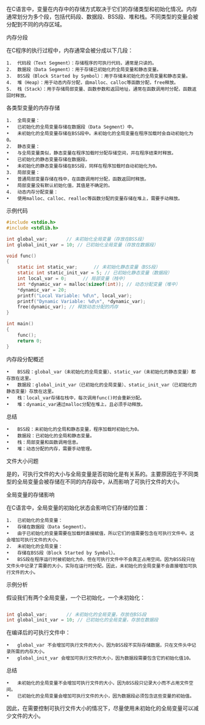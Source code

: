 在C语言中，变量在内存中的存储方式取决于它们的存储类型和初始化情况。内存通常划分为多个段，包括代码段、数据段、BSS段、堆和栈。不同类型的变量会被分配到不同的内存区域。

内存分段

在C程序的执行过程中，内存通常会被分成以下几段：

	1.	代码段（Text Segment）：存储程序的可执行代码，通常是只读的。
	2.	数据段（Data Segment）：用于存储已初始化的全局变量和静态变量。
	3.	BSS段（Block Started by Symbol）：用于存储未初始化的全局变量和静态变量。
	4.	堆（Heap）：用于动态内存分配，由malloc、calloc等函数分配，free释放。
	5.	栈（Stack）：用于存储局部变量、函数参数和返回地址，通常在函数调用时分配，函数返回时释放。

各类型变量的内存存储

	1.	全局变量：
	•	已初始化的全局变量存储在数据段（Data Segment）中。
	•	未初始化的全局变量存储在BSS段中。未初始化的全局变量在程序加载时会自动初始化为0。
	2.	静态变量：
	•	与全局变量类似，静态变量在程序加载时分配存储空间，并在程序结束时释放。
	•	已初始化的静态变量存储在数据段。
	•	未初始化的静态变量存储在BSS段，同样在程序加载时自动初始化为0。
	3.	局部变量：
	•	普通局部变量存储在栈中，在函数调用时分配，函数返回时释放。
	•	局部变量没有默认初始化值，其值是不确定的。
	4.	动态内存分配变量：
	•	使用malloc、calloc、realloc等函数分配的变量存储在堆上，需要手动释放。

示例代码
```c
#include <stdio.h>
#include <stdlib.h>

int global_var;		  // 未初始化全局变量（存放在BSS段）
int global_init_var = 10; // 已初始化全局变量（存放在数据段）

void func()
{
	static int static_var;		// 未初始化静态变量（BSS段）
	static int static_init_var = 5; // 已初始化静态变量（数据段）
	int local_var = 0;		// 局部变量（栈中）
	int *dynamic_var = malloc(sizeof(int)); // 动态分配变量（堆中）
	*dynamic_var = 20;
	printf("Local Variable: %d\n", local_var);
	printf("Dynamic Variable: %d\n", *dynamic_var);
	free(dynamic_var); // 释放动态分配的内存
}

int main()
{
	func();
	return 0;
}

```
内存段分配概述

	•	BSS段：global_var（未初始化的全局变量）、static_var（未初始化的静态变量）都存放在这里。
	•	数据段：global_init_var（已初始化的全局变量）、static_init_var（已初始化的静态变量）存放在这里。
	•	栈：local_var存储在栈中，每次调用func()时会重新分配。
	•	堆：dynamic_var通过malloc分配在堆上，且必须手动释放。

总结

	•	BSS段：未初始化的全局和静态变量，程序加载时初始化为0。
	•	数据段：已初始化的全局和静态变量。
	•	栈：局部变量和函数调用信息。
	•	堆：动态分配的内存，需要手动管理。

文件大小问题

是的，可执行文件的大小与全局变量是否初始化是有关系的。主要原因在于不同类型的全局变量会被存储在不同的内存段中，从而影响了可执行文件的大小。

全局变量的存储影响

在C语言中，全局变量的初始化状态会影响它们存储的位置：

	1.	已初始化的全局变量：
	•	存储在数据段（Data Segment）。
	•	由于已初始化的变量需要在加载时直接赋值，所以它们的值需要包含在可执行文件中。这会增加可执行文件的大小。
	2.	未初始化的全局变量：
	•	存储在BSS段（Block Started by Symbol）。
	•	BSS段在程序运行时被初始化为0，但在可执行文件中不会真正占用空间。因为BSS段只在文件头中记录了需要的大小，实际在运行时分配。因此，未初始化的全局变量不会直接增加可执行文件的大小。

示例分析

假设我们有两个全局变量，一个已初始化，一个未初始化：
```c

int global_var;		  // 未初始化的全局变量，存放在BSS段
int global_init_var = 10; // 已初始化的全局变量，存放在数据段

```
在编译后的可执行文件中：

	•	global_var 不会增加可执行文件的大小，因为BSS段不实际存储数据，只在文件头中记录所需的内存大小。
	•	global_init_var 会增加可执行文件的大小，因为数据段需要包含它的初始化值10。

总结

	•	未初始化的全局变量不会增加可执行文件的大小，因为BSS段只记录大小而不占用文件空间。
	•	已初始化的全局变量会增加可执行文件的大小，因为数据段必须包含这些变量的初始值。

因此，在需要控制可执行文件大小的情况下，尽量使用未初始化的全局变量可以减少文件的大小。
